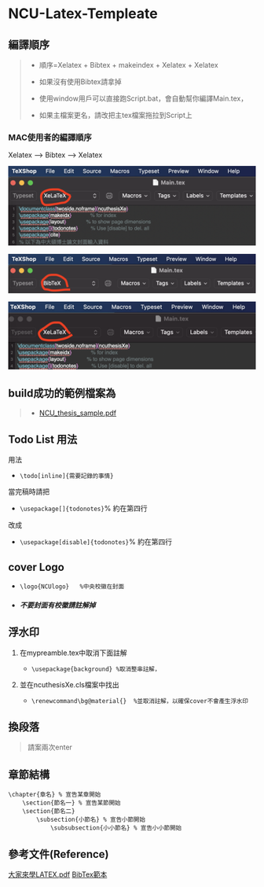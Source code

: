 # NCU-Latex-Templeate

## 編譯順序

>* 順序=Xelatex + Bibtex + makeindex + Xelatex + Xelatex
>	
>* 如果沒有使用Bibtex請拿掉
>	
>* 使用window用戶可以直接跑Script.bat，會自動幫你編譯Main.tex，
>	
>* 如果主檔案更名，請改把主tex檔案拖拉到Script上

### MAC使用者的編譯順序

Xelatex --> Bibtex --> Xelatex

![Step1](https://github.com/eecarnegie/NCU-Latex-Templeate/blob/ADD_example/pic/Step1.png)

![Step2](https://github.com/eecarnegie/NCU-Latex-Templeate/blob/ADD_example/pic/Step2.png)

![Step3](https://github.com/eecarnegie/NCU-Latex-Templeate/blob/ADD_example/pic/Step3.png)


## build成功的範例檔案為
>* [NCU_thesis_sample.pdf](https://github.com/RainJayTsai/NCU-Latex-Templeate/blob/master/NCU_thesis_sample.pdf)
    

## Todo List 用法
用法

* `\todo[inline]{需要記錄的事情}`

當完稿時請把
* `\usepackage[]{todonotes}`% 約在第四行

改成
* `\usepackage[disable]{todonotes}`% 約在第四行
    
        
		
## cover Logo
*  `\logo{NCUlogo}   %中央校徽在封面`

* ##### 不要封面有校徽請註解掉
    

## 浮水印
1. 在mypreamble.tex中取消下面註解

    * `\usepackage{background} %取消整串註解，`
        
2. 並在ncuthesisXe.cls檔案中找出
 
    * `\renewcommand\bg@material{}  %並取消註解，以確保cover不會產生浮水印`
    

## 換段落
>請案兩次enter
    

## 章節結構
	\chapter{章名} % 宣告某章開始
		\section{節名一} % 宣告某節開始
		\section{節名二}
			\subsection{小節名} % 宣告小節開始
				\subsubsection{小小節名} % 宣告小小節開始

## 參考文件(Reference)
[大家來學LATEX.pdf](http://jupiter.math.nctu.edu.tw/~smchang/latex/latex123.pdf)
[BibTex範本](https://web.mit.edu/rsi/www/pdfs/bibtex-format.pdf)
